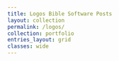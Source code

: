 ```yaml
---
title: Logos Bible Software Posts
layout: collection
permalink: /logos/
collection: portfolio
entries_layout: grid
classes: wide
---
```

